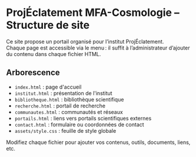 # ProjÉclatement MFA-Cosmologie – Structure de site

Ce site propose un portail organisé pour l’institut ProjÉclatement.  
Chaque page est accessible via le menu : il suffit à l’administrateur d’ajouter du contenu dans chaque fichier HTML.

## Arborescence

- `index.html` : page d'accueil
- `institut.html` : présentation de l'institut
- `bibliotheque.html` : bibliothèque scientifique
- `recherche.html` : portail de recherche
- `communautes.html` : communautés et réseaux
- `portails.html` : liens vers portails scientifiques externes
- `contact.html` : formulaire ou coordonnées de contact
- `assets/style.css` : feuille de style globale

Modifiez chaque fichier pour ajouter vos contenus, outils, documents, liens, etc.

